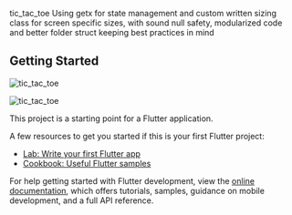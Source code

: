 
tic_tac_toe Using getx for state management and custom written sizing class for screen specific sizes, 
with sound null safety,
modularized code and better folder struct keeping best practices in mind

## Getting Started
![tic_tac_toe](https://github.com/user-attachments/assets/db0a6c9f-0629-4a84-a215-46e34ea4caab)


![ tic_tac_toe](https://github.com/user-attachments/assets/d41233ef-93c3-4f42-a011-7e4e58c48418)

This project is a starting point for a Flutter application.

A few resources to get you started if this is your first Flutter project:

- [Lab: Write your first Flutter app](https://docs.flutter.dev/get-started/codelab)
- [Cookbook: Useful Flutter samples](https://docs.flutter.dev/cookbook)

For help getting started with Flutter development, view the
[online documentation](https://docs.flutter.dev/), which offers tutorials,
samples, guidance on mobile development, and a full API reference.
